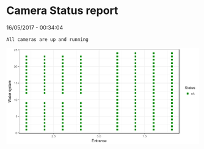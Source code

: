 Camera Status report
================
16/05/2017 - 00:34:04

    All cameras are up and running

![](camreport_files/figure-markdown_github/unnamed-chunk-2-1.png)
